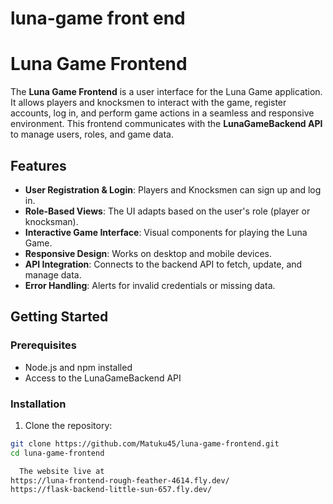 # luna-game front end

# Luna Game Frontend

The **Luna Game Frontend** is a user interface for the Luna Game application. It allows players and knocksmen to interact with the game, register accounts, log in, and perform game actions in a seamless and responsive environment. This frontend communicates with the **LunaGameBackend API** to manage users, roles, and game data.

## Features

- **User Registration & Login**: Players and Knocksmen can sign up and log in.
- **Role-Based Views**: The UI adapts based on the user's role (player or knocksman).
- **Interactive Game Interface**: Visual components for playing the Luna Game.
- **Responsive Design**: Works on desktop and mobile devices.
- **API Integration**: Connects to the backend API to fetch, update, and manage data.
- **Error Handling**: Alerts for invalid credentials or missing data.

## Getting Started

### Prerequisites

- Node.js and npm installed
- Access to the LunaGameBackend API

### Installation

1. Clone the repository:

```bash
git clone https://github.com/Matuku45/luna-game-frontend.git
cd luna-game-frontend

  The website live at
https://luna-frontend-rough-feather-4614.fly.dev/
https://flask-backend-little-sun-657.fly.dev/
